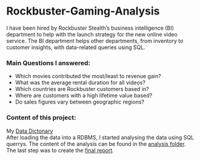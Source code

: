 # Rockbuster-Gaming-Analysis
I have been hired by Rockbuster Stealth’s business intelligence (BI) department to help with the launch strategy for the new online video service. The BI department helps other departments, from inventory to customer insights, with data-related queries using SQL.

### Main Questions I answered:
- Which movies contributed the most/least to revenue gain?
- What was the average rental duration for all videos?
- Which countries are Rockbuster customers based in?
- Where are customers with a high lifetime value based?
- Do sales figures vary between geographic regions?

### Content of this project:
My [Data Dictonary](https://github.com/Nirgendwo/Rockbuster-Gaming-Analysis/blob/01c16434d2ebe94649c3e4b49e2a7e63b91b9d71/Data-Dictionary.pdf)  
After loading the data into a RDBMS, I started analysing the data using SQL querrys. The content of the analysis can be found in the [analysis folder](https://github.com/Nirgendwo/Rockbuster-Gaming-Analysis/tree/main/Analysis).  
The last step was to create the [final report](https://github.com/Nirgendwo/Rockbuster-Gaming-Analysis/blob/70dca47c62786e5d720d6f4fcf39b3f266a06fd7/Final-Report.pdf).
